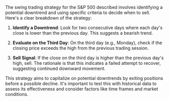 The swing trading strategy for the S&P 500 described involves identifying a potential downtrend and using specific criteria to decide when to sell. Here's a clear breakdown of the strategy:

1. **Identify a Downtrend**: Look for two consecutive days where each day's close is lower than the previous day. This suggests a bearish trend.

2. **Evaluate on the Third Day**: On the third day (e.g., Monday), check if the closing price exceeds the high from the previous trading session.

3. **Sell Signal**: If the close on the third day is higher than the previous day's high, sell. The rationale is that this indicates a failed attempt to recover, suggesting continued downward movement.

This strategy aims to capitalize on potential downtrends by exiting positions before a possible decline. It's important to test this with historical data to assess its effectiveness and consider factors like time frames and market conditions.
